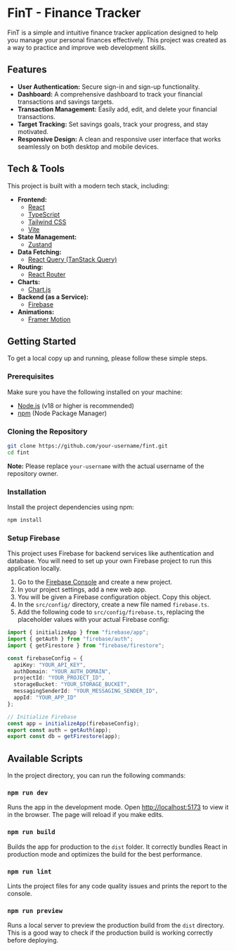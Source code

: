 # FinT - Finance Tracker

FinT is a simple and intuitive finance tracker application designed to help you manage your personal finances effectively. This project was created as a way to practice and improve web development skills.

## Features

- **User Authentication:** Secure sign-in and sign-up functionality.
- **Dashboard:** A comprehensive dashboard to track your financial transactions and savings targets.
- **Transaction Management:** Easily add, edit, and delete your financial transactions.
- **Target Tracking:** Set savings goals, track your progress, and stay motivated.
- **Responsive Design:** A clean and responsive user interface that works seamlessly on both desktop and mobile devices.

## Tech & Tools

This project is built with a modern tech stack, including:

- **Frontend:**
  - [React](https://react.dev/)
  - [TypeScript](https://www.typescriptlang.org/)
  - [Tailwind CSS](https://tailwindcss.com/)
  - [Vite](https://vitejs.dev/)
- **State Management:**
  - [Zustand](httpss://zustand-demo.pmnd.rs/)
- **Data Fetching:**
  - [React Query (TanStack Query)](https://tanstack.com/query/latest)
- **Routing:**
  - [React Router](https://reactrouter.com/)
- **Charts:**
  - [Chart.js](https://www.chartjs.org/)
- **Backend (as a Service):**
  - [Firebase](https://firebase.google.com/)
- **Animations:**
  - [Framer Motion](https://www.framer.com/motion/)

## Getting Started

To get a local copy up and running, please follow these simple steps.

### Prerequisites

Make sure you have the following installed on your machine:

- [Node.js](https://nodejs.org/en/) (v18 or higher is recommended)
- [npm](https://www.npmjs.com/) (Node Package Manager)

### Cloning the Repository

```bash
git clone https://github.com/your-username/fint.git
cd fint
```
**Note:** Please replace `your-username` with the actual username of the repository owner.

### Installation

Install the project dependencies using npm:

```bash
npm install
```

### Setup Firebase

This project uses Firebase for backend services like authentication and database. You will need to set up your own Firebase project to run this application locally.

1. Go to the [Firebase Console](httpss://console.firebase.google.com/) and create a new project.
2. In your project settings, add a new web app.
3. You will be given a Firebase configuration object. Copy this object.
4. In the `src/config/` directory, create a new file named `firebase.ts`.
5. Add the following code to `src/config/firebase.ts`, replacing the placeholder values with your actual Firebase config:

```typescript
import { initializeApp } from "firebase/app";
import { getAuth } from "firebase/auth";
import { getFirestore } from "firebase/firestore";

const firebaseConfig = {
  apiKey: "YOUR_API_KEY",
  authDomain: "YOUR_AUTH_DOMAIN",
  projectId: "YOUR_PROJECT_ID",
  storageBucket: "YOUR_STORAGE_BUCKET",
  messagingSenderId: "YOUR_MESSAGING_SENDER_ID",
  appId: "YOUR_APP_ID"
};

// Initialize Firebase
const app = initializeApp(firebaseConfig);
export const auth = getAuth(app);
export const db = getFirestore(app);
```

## Available Scripts

In the project directory, you can run the following commands:

### `npm run dev`

Runs the app in the development mode.
Open [http://localhost:5173](http://localhost:5173) to view it in the browser. The page will reload if you make edits.

### `npm run build`

Builds the app for production to the `dist` folder. It correctly bundles React in production mode and optimizes the build for the best performance.

### `npm run lint`

Lints the project files for any code quality issues and prints the report to the console.

### `npm run preview`

Runs a local server to preview the production build from the `dist` directory. This is a good way to check if the production build is working correctly before deploying.
